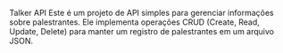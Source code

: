Talker API
Este é um projeto de API simples para gerenciar informações sobre palestrantes. Ele implementa operações CRUD (Create, Read, Update, Delete) para manter um registro de palestrantes em um arquivo JSON.

